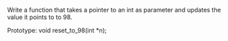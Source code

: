 Write a function that takes a pointer to an int as parameter and updates the value it points to to 98.

Prototype: void reset_to_98(int *n);
